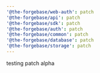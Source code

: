 ```yaml
---
'@the-forgebase/web-auth': patch
'@the-forgebase/api': patch
'@the-forgebase/sdk': patch
'@the-forgebase/auth': patch
'@the-forgebase/common': patch
'@the-forgebase/database': patch
'@the-forgebase/storage': patch
---
```


testing patch alpha
